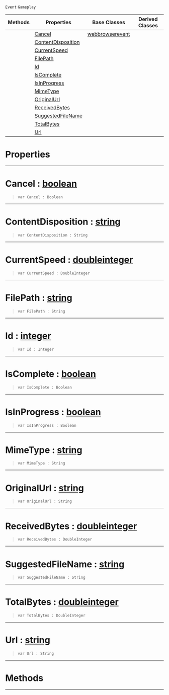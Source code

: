  `Event` `Gameplay`



|Methods|Properties|Base Classes|Derived Classes|
|---|---|---|---|
| |[ Cancel](webbrowserdownloadevent.md#cancel-zilch-engine-docum)|[webbrowserevent](webbrowserevent.md)| |
| |[ ContentDisposition](webbrowserdownloadevent.md#contentdisposition-zero)| | |
| |[ CurrentSpeed](webbrowserdownloadevent.md#currentspeed-zilch-engine)| | |
| |[ FilePath](webbrowserdownloadevent.md#filepath-zilch-engine-doc)| | |
| |[ Id](webbrowserdownloadevent.md#id-zilch-engine-documenta)| | |
| |[ IsComplete](webbrowserdownloadevent.md#iscomplete-zilch-engine-d)| | |
| |[ IsInProgress](webbrowserdownloadevent.md#isinprogress-zilch-engine)| | |
| |[ MimeType](webbrowserdownloadevent.md#mimetype-zilch-engine-doc)| | |
| |[ OriginalUrl](webbrowserdownloadevent.md#originalurl-zilch-engine)| | |
| |[ ReceivedBytes](webbrowserdownloadevent.md#receivedbytes-zilch-engin)| | |
| |[ SuggestedFileName](webbrowserdownloadevent.md#suggestedfilename-zilch-e)| | |
| |[ TotalBytes](webbrowserdownloadevent.md#totalbytes-zilch-engine-d)| | |
| |[ Url](webbrowserdownloadevent.md#url-zilch-engine-document)| | |


 #  Properties


---  
 #  Cancel : [boolean](../nada_base_types/boolean.md)

> 
> ```TS:Nada
> var Cancel : Boolean


---  
 #  ContentDisposition : [string](../nada_base_types/string.md)

> 
> ```TS:Nada
> var ContentDisposition : String


---  
 #  CurrentSpeed : [doubleinteger](../nada_base_types/doubleinteger.md)

> 
> ```TS:Nada
> var CurrentSpeed : DoubleInteger


---  
 #  FilePath : [string](../nada_base_types/string.md)

> 
> ```TS:Nada
> var FilePath : String


---  
 #  Id : [integer](../nada_base_types/integer.md)

> 
> ```TS:Nada
> var Id : Integer


---  
 #  IsComplete : [boolean](../nada_base_types/boolean.md)

> 
> ```TS:Nada
> var IsComplete : Boolean


---  
 #  IsInProgress : [boolean](../nada_base_types/boolean.md)

> 
> ```TS:Nada
> var IsInProgress : Boolean


---  
 #  MimeType : [string](../nada_base_types/string.md)

> 
> ```TS:Nada
> var MimeType : String


---  
 #  OriginalUrl : [string](../nada_base_types/string.md)

> 
> ```TS:Nada
> var OriginalUrl : String


---  
 #  ReceivedBytes : [doubleinteger](../nada_base_types/doubleinteger.md)

> 
> ```TS:Nada
> var ReceivedBytes : DoubleInteger


---  
 #  SuggestedFileName : [string](../nada_base_types/string.md)

> 
> ```TS:Nada
> var SuggestedFileName : String


---  
 #  TotalBytes : [doubleinteger](../nada_base_types/doubleinteger.md)

> 
> ```TS:Nada
> var TotalBytes : DoubleInteger


---  
 #  Url : [string](../nada_base_types/string.md)

> 
> ```TS:Nada
> var Url : String


---  
 #  Methods


---  
 

 